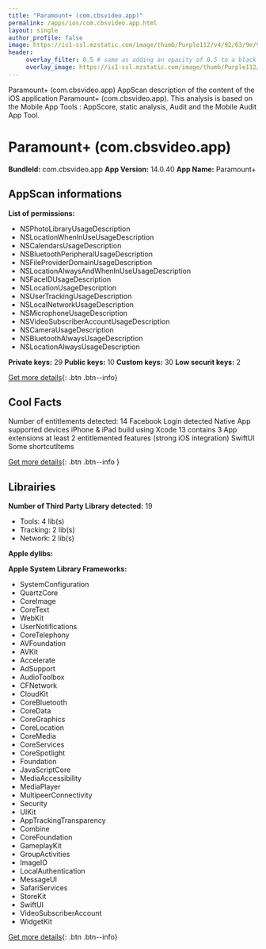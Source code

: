 ```yaml
---
title: "Paramount+ (com.cbsvideo.app)"
permalink: /apps/ios/com.cbsvideo.app.html
layout: single
author_profile: false
image: https://is1-ssl.mzstatic.com/image/thumb/Purple112/v4/92/63/9e/92639e75-3739-bac6-2bc0-70affa083822/P_U002bAppIcon-0-1x_U007emarketing-0-7-0-85-220.png/512x512bb.jpg
header: 
     overlay_filter: 0.5 # same as adding an opacity of 0.5 to a black background
     overlay_image: https://is1-ssl.mzstatic.com/image/thumb/Purple112/v4/92/63/9e/92639e75-3739-bac6-2bc0-70affa083822/P_U002bAppIcon-0-1x_U007emarketing-0-7-0-85-220.png/512x512bb.jpg
---
```

Paramount+ (com.cbsvideo.app) AppScan description of the content of the iOS application Paramount+ (com.cbsvideo.app). This analysis is based on the Mobile App Tools : AppScore, static analysis, Audit and the Mobile Audit App Tool.

# Paramount+ (com.cbsvideo.app)

**BundleId:** com.cbsvideo.app
**App Version:** 14.0.40
**App Name:** Paramount+


## AppScan informations 

**List of permissions:** 
- NSPhotoLibraryUsageDescription
- NSLocationWhenInUseUsageDescription
- NSCalendarsUsageDescription
- NSBluetoothPeripheralUsageDescription
- NSFileProviderDomainUsageDescription
- NSLocationAlwaysAndWhenInUseUsageDescription
- NSFaceIDUsageDescription
- NSLocationUsageDescription
- NSUserTrackingUsageDescription
- NSLocalNetworkUsageDescription
- NSMicrophoneUsageDescription
- NSVideoSubscriberAccountUsageDescription
- NSCameraUsageDescription
- NSBluetoothAlwaysUsageDescription
- NSLocationAlwaysUsageDescription
  
  
**Private keys:** 29
**Public keys:** 10
**Custom keys:** 30
**Low securit keys:** 2
  
[Get more details](/pricing.html){: .btn .btn--info}

## Cool Facts

Number of entitlements detected: 14
Facebook Login detected
Native App
supported devices iPhone & iPad
build using Xcode 13
contains 3 App extensions
at least 2 entitlemented features (strong iOS integration)
SwiftUI
Some shortcutItems 
  
[Get more details](/pricing.html){: .btn .btn--info }

## Librairies 
**Number of Third Party Library detected:** 19
- Tools: 4 lib(s)
- Tracking: 2 lib(s)
- Network: 2 lib(s)


**Apple dylibs:**


**Apple System Library Frameworks:**
- SystemConfiguration
- QuartzCore
- CoreImage
- CoreText
- WebKit
- UserNotifications
- CoreTelephony
- AVFoundation
- AVKit
- Accelerate
- AdSupport
- AudioToolbox
- CFNetwork
- CloudKit
- CoreBluetooth
- CoreData
- CoreGraphics
- CoreLocation
- CoreMedia
- CoreServices
- CoreSpotlight
- Foundation
- JavaScriptCore
- MediaAccessibility
- MediaPlayer
- MultipeerConnectivity
- Security
- UIKit
- AppTrackingTransparency
- Combine
- CoreFoundation
- GameplayKit
- GroupActivities
- ImageIO
- LocalAuthentication
- MessageUI
- SafariServices
- StoreKit
- SwiftUI
- VideoSubscriberAccount
- WidgetKit


  
[Get more details](/pricing.html){: .btn .btn--info}


